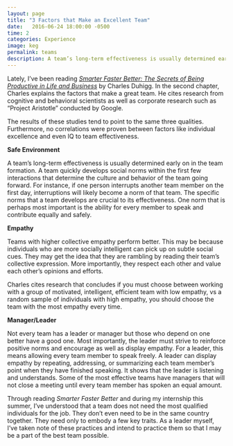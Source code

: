 ```yaml
---
layout: page
title: "3 Factors that Make an Excellent Team"
date:   2016-06-24 18:00:00 -0500
time: 2
categories: Experience
image: keg
permalink: teams
description: A team’s long-term effectiveness is usually determined early on in the team formation. A team quickly develops social norms within the first few interactions that determine the culture and behavior of the team going forward. For instance, if one person interrupts another team member on the first day, interruptions will likely become a norm of that team.
---
```

Lately, I’ve been reading [*Smarter Faster Better: The Secrets of Being Productive in Life and Business*](https://www.amazon.com/Smarter-Faster-Better-Productive-Business-ebook/dp/B00Z3FRYB0) by Charles Duhigg. In the second chapter, Charles explains the factors that make a great team.  He cites research from cognitive and behavioral scientists as well as corporate research such as “Project Aristotle” conducted by Google. 

The results of these studies tend to point to the same three qualities. Furthermore, no correlations were proven between factors like individual excellence and even IQ to team effectiveness. 

**Safe Environment**

A team’s long-term effectiveness is usually determined early on in the team formation. A team quickly develops social norms within the first few interactions that determine the culture and behavior of the team going forward. For instance, if one person interrupts another team member on the first day, interruptions will likely become a norm of that team. 
The specific norms that a team develops are crucial to its effectiveness. One norm that is perhaps most important is the ability for every member to speak and contribute equally and safely. 

**Empathy**

Teams with higher collective empathy perform better. This may be because individuals who are more socially intelligent can pick up on subtle social cues. They may get the idea that they are rambling by reading their team’s collective expression. More importantly, they respect each other and value each other’s opinions and efforts. 

Charles cites research that concludes if you must choose between working with a group of motivated, intelligent, efficient team with low empathy, vs a random sample of individuals with high empathy, you should choose the team with the most empathy every time.

**Manager/Leader**

Not every team has a leader or manager but those who depend on one better have a good one. Most importantly, the leader must strive to reinforce positive norms and encourage as well as display empathy.
For a leader, this means allowing every team member to speak freely. A leader can display empathy by repeating, addressing, or summarizing each team member’s point when they have finished speaking. It shows that the leader is listening and understands. 
Some of the most effective teams have managers that will not close a meeting until every team member has spoken an equal amount.  

Through reading *Smarter Faster Better* and during my internship this summer, I’ve understood that a team does not need the most qualified individuals for the job. They don’t even need to be in the same country together. They need only to embody a few key traits. As a leader myself, I’ve taken note of these practices and intend to practice them so that I may be a part of the best team possible.

